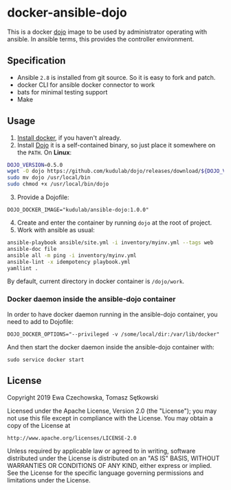 # docker-ansible-dojo

This is a docker [dojo](https://github.com/kudulab/dojo) image to be used by administrator operating with ansible.
In ansible terms, this provides the controller environment.

## Specification

 * Ansible `2.8` is installed from git source. So it is easy to fork and patch.
 * docker CLI for ansible docker connector to work
 * bats for minimal testing support
 * Make

## Usage
1. [Install docker](https://docs.docker.com/install/), if you haven't already.
2. Install [Dojo](https://github.com/kudulab/dojo#installation) it is a self-contained binary, so just place it somewhere on the `PATH`.
On **Linux**:
```bash
DOJO_VERSION=0.5.0
wget -O dojo https://github.com/kudulab/dojo/releases/download/${DOJO_VERSION}/dojo_linux_amd64
sudo mv dojo /usr/local/bin
sudo chmod +x /usr/local/bin/dojo
```
3. Provide a Dojofile:
```
DOJO_DOCKER_IMAGE="kudulab/ansible-dojo:1.0.0"
```
4. Create and enter the container by running `dojo` at the root of project.
5. Work with ansible as usual:
```bash
ansible-playbook ansible/site.yml -i inventory/myinv.yml --tags web
ansible-doc file
ansible all -m ping -i inventory/myinv.yml
ansible-lint -x idempotency playbook.yml
yamllint .
```

By default, current directory in docker container is `/dojo/work`.

### Docker daemon inside the ansible-dojo container
In order to have docker daemon running in the ansible-dojo container, you need
 to add to Dojofile:
```
DOJO_DOCKER_OPTIONS="--privileged -v /some/local/dir:/var/lib/docker"
```

And then start the docker daemon inside the ansible-dojo container with:
```
sudo service docker start
```

## License

Copyright 2019 Ewa Czechowska, Tomasz Sętkowski

Licensed under the Apache License, Version 2.0 (the "License");
you may not use this file except in compliance with the License.
You may obtain a copy of the License at

    http://www.apache.org/licenses/LICENSE-2.0

Unless required by applicable law or agreed to in writing, software
distributed under the License is distributed on an "AS IS" BASIS,
WITHOUT WARRANTIES OR CONDITIONS OF ANY KIND, either express or implied.
See the License for the specific language governing permissions and
limitations under the License.
